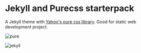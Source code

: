 # Jekyll and Purecss starterpack
A Jekyll theme with [Yahoo's pure css library](http://purecss.io/). Good for static web development project.

![pure](https://cloud.githubusercontent.com/assets/1572632/9288488/e47b3b0e-4372-11e5-8320-abde8b767f2d.png)


![jekyll](https://cloud.githubusercontent.com/assets/1572632/9288486/d8e623da-4372-11e5-9188-5ce1ec633bd8.png)

